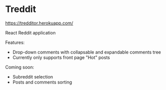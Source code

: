 # Treddit
https://tredditor.herokuapp.com/

React Reddit application


Features: 
  - Drop-down comments with collapsable and expandable comments tree
  - Currently only supports front page "Hot" posts

Coming soon: 
  - Subreddit selection
  - Posts and comments sorting
